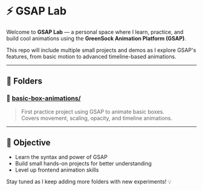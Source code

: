 # ⚡ GSAP Lab

Welcome to **GSAP Lab** — a personal space where I learn, practice, and build cool animations using the **GreenSock Animation Platform (GSAP)**.

This repo will include multiple small projects and demos as I explore GSAP's features, from basic motion to advanced timeline-based animations.

---

## 📁 Folders

### 🔹 [basic-box-animations/](./basic-box-animations/)
> First practice project using GSAP to animate basic boxes.  
Covers movement, scaling, opacity, and timeline animations.

---

## 🎯 Objective

- Learn the syntax and power of GSAP
- Build small hands-on projects for better understanding
- Level up frontend animation skills

Stay tuned as I keep adding more folders with new experiments! 💡
